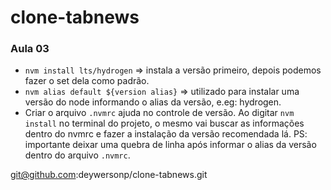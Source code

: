 # clone-tabnews

### Aula 03

- `nvm install lts/hydrogen` => instala a versão primeiro, depois podemos fazer o set dela como padrão.
- `nvm alias default ${version alias}` => utilizado para instalar uma versão do node informando o alias da versão, e.eg: hydrogen.
- Criar o arquivo `.nvmrc` ajuda no controle de versão. Ao digitar `nvm install` no terminal do projeto, o mesmo vai buscar as informações dentro do nvmrc e fazer a instalação da versão recomendada lá. PS: importante deixar uma quebra de linha após informar o alias da versão dentro do arquivo `.nvmrc`.

git@github.com:deywersonp/clone-tabnews.git
